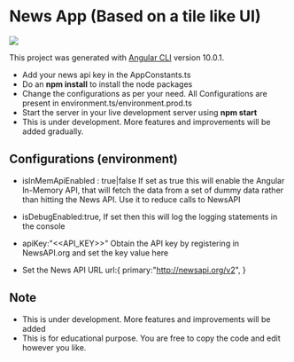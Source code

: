 # News App (Based on a tile like UI)

![](tiles-news-app.gif)

This project was generated with [Angular CLI](https://github.com/angular/angular-cli) version 10.0.1.

* Add your news api key in the AppConstants.ts
* Do an **npm install** to install the node packages
* Change the configurations as per your need. All Configurations are present in environment.ts/environment.prod.ts
* Start the server in your live development server using **npm start**
* This is under development. More features and improvements will be added gradually.

## Configurations (environment)

* isInMemApiEnabled : true|false
If set as true this will enable the Angular In-Memory API, that will fetch the data from a set of dummy data rather than hitting the News API.
Use it to reduce calls to NewsAPI

* isDebugEnabled:true,
If set then this will log the logging statements in the console

* apiKey:"<<API_KEY>>"
Obtain the API key by registering in NewsAPI.org and set the key value here

* Set the News API URL
  url:{
    primary:"http://newsapi.org/v2",
  }

## Note
* This is under development. More features and improvements will be added
* This is for educational purpose. You are free to copy the code and edit however you like.
